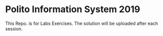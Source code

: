 # Polito Information System 2019
This Repo. is for Labs Exercises. The solution will be uploaded after each session.
